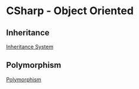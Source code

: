 # CSharp - Object Oriented

## Inheritance

[Inheritance System](csharp-inheritance-system.md)

## Polymorphism

[Polymorphism](csharp-polymorphism.md)

